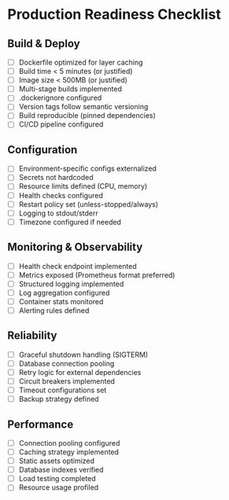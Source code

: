 # Production Readiness Checklist

## Build & Deploy
- [ ] Dockerfile optimized for layer caching
- [ ] Build time < 5 minutes (or justified)
- [ ] Image size < 500MB (or justified)
- [ ] Multi-stage builds implemented
- [ ] .dockerignore configured
- [ ] Version tags follow semantic versioning
- [ ] Build reproducible (pinned dependencies)
- [ ] CI/CD pipeline configured

## Configuration
- [ ] Environment-specific configs externalized
- [ ] Secrets not hardcoded
- [ ] Resource limits defined (CPU, memory)
- [ ] Health checks configured
- [ ] Restart policy set (unless-stopped/always)
- [ ] Logging to stdout/stderr
- [ ] Timezone configured if needed

## Monitoring & Observability
- [ ] Health check endpoint implemented
- [ ] Metrics exposed (Prometheus format preferred)
- [ ] Structured logging implemented
- [ ] Log aggregation configured
- [ ] Container stats monitored
- [ ] Alerting rules defined

## Reliability
- [ ] Graceful shutdown handling (SIGTERM)
- [ ] Database connection pooling
- [ ] Retry logic for external dependencies
- [ ] Circuit breakers implemented
- [ ] Timeout configurations set
- [ ] Backup strategy defined

## Performance
- [ ] Connection pooling configured
- [ ] Caching strategy implemented
- [ ] Static assets optimized
- [ ] Database indexes verified
- [ ] Load testing completed
- [ ] Resource usage profiled